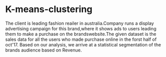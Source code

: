 # K-means-clustering
The client is leading fashion reailer in australia.Company runs a display advertising campaign for this brand,where it shows ads to users leading them to make a purchase on the brandswebsite.The given dataset is the sales data for all the users who made purchase online in the forst half of oct'17. Based on our analysis, we arrive at a statistical segmentation of the brands audience based on Revenue.
